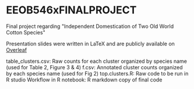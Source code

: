 # EEOB546xFINALPROJECT
Final project regarding "Independent Domestication of Two Old World Cotton Species"

Presentation slides were written in LaTeX and are publicly available on [Overleaf]( 
https://www.overleaf.com/9225359vkpptpfvcsbk#/33236472/) 

table_clusters.csv: Raw counts for each cluster organized by species name (used for Table 2, Figure 3 & 4)
f.csv: Annotated cluster counts organized by each species name (used for Fig 2) 
top.clusters.R: Raw code to be run in R studio
Workflow in R notebook: R markdown copy of final code 
